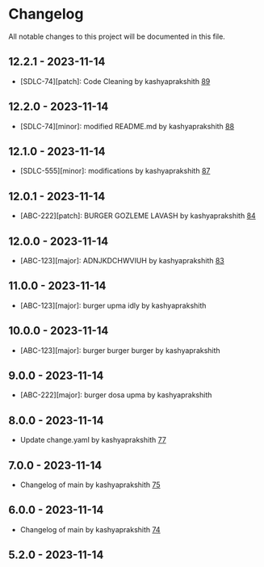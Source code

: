 # Changelog

All notable changes to this project will be documented in this file.

## 12.2.1 - 2023-11-14

- [SDLC-74][patch]: Code Cleaning by kashyaprakshith [89](https://github.com/kashyaprakshith/change-log/pull/89)

## 12.2.0 - 2023-11-14

- [SDLC-74][minor]: modified README.md by kashyaprakshith [88](https://github.com/kashyaprakshith/change-log/pull/88)

## 12.1.0 - 2023-11-14

- [SDLC-555][minor]: modifications by kashyaprakshith [87](https://github.com/kashyaprakshith/change-log/pull/87)

## 12.0.1 - 2023-11-14

- [ABC-222][patch]: BURGER GOZLEME LAVASH by kashyaprakshith [84](https://github.com/kashyaprakshith/change-log/pull/84)

## 12.0.0 - 2023-11-14

- [ABC-123][major]: ADNJKDCHWVIUH by kashyaprakshith [83](https://github.com/kashyaprakshith/change-log/pull/83)

## 11.0.0 - 2023-11-14

- [ABC-123][major]: burger upma idly by kashyaprakshith []()

## 10.0.0 - 2023-11-14

- [ABC-123][major]: burger burger burger by kashyaprakshith []()

## 9.0.0 - 2023-11-14

- [ABC-222][major]: burger dosa upma by kashyaprakshith []()

## 8.0.0 - 2023-11-14

- Update change.yaml by kashyaprakshith [77](https://github.com/kashyaprakshith/change-log/pull/77)

## 7.0.0 - 2023-11-14

- Changelog of main by kashyaprakshith [75](https://github.com/kashyaprakshith/change-log/pull/75)

## 6.0.0 - 2023-11-14

- Changelog of main by kashyaprakshith [74](https://github.com/kashyaprakshith/change-log/pull/74)

## 5.2.0 - 2023-11-14
